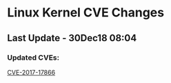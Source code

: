 # **Linux Kernel CVE Changes**
## Last Update - 30Dec18 08:04
### **Updated CVEs:**
[CVE-2017-17866](https://www.linuxkernelcves.com/#/cves/CVE-2017-17863)